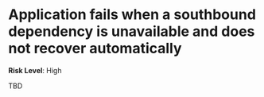 # Application fails when a southbound dependency is unavailable and does not recover automatically

**Risk Level**: High

TBD
